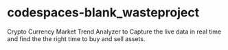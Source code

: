 # codespaces-blank_wasteproject

Crypto Currency Market Trend Analyzer to Capture the live data in real time and find the the right time to buy and sell assets.
